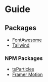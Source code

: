 # Guide

## Packages

- [FontAwesome](https://fontawesome.com/)
- [Tailwind](https://tailwindcss.com/)

### NPM Packages

- [tsParticles](https://www.npmjs.com/package/tsparticles)
- [Framer Motion](https://framer.com/motion/)